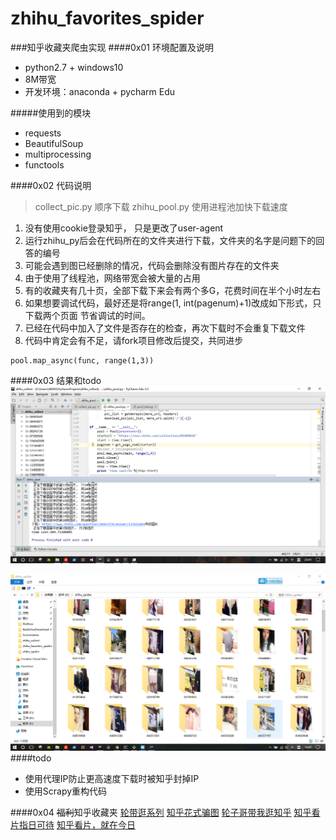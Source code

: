 # zhihu_favorites_spider
###知乎收藏夹爬虫实现
####0x01 环境配置及说明
- python2.7 + windows10
- 8M带宽
- 开发环境：anaconda + pycharm Edu

#####使用到的模块
- requests
- BeautifulSoup
- multiprocessing
- functools

####0x02 代码说明
> collect_pic.py 顺序下载
> zhihu_pool.py 使用进程池加快下载速度

1. 没有使用cookie登录知乎， 只是更改了user-agent
2. 运行zhihu_py后会在代码所在的文件夹进行下载，文件夹的名字是问题下的回答的编号
3. 可能会遇到图已经删除的情况，代码会删除没有图片存在的文件夹
4. 由于使用了线程池，网络带宽会被大量的占用
5. 有的收藏夹有几十页，全部下载下来会有两个多G，花费时间在半个小时左右
6. 如果想要调试代码，最好还是将range(1, int(pagenum)+1)改成如下形式，只下载两个页面
节省调试的时间。
7. 已经在代码中加入了文件是否存在的检查，再次下载时不会重复下载文件
8. 代码中肯定会有不足，请fork项目修改后提交，共同进步
```
pool.map_async(func, range(1,3))
```


####0x03 结果和todo
![代码运行](img/screenshot.png)


![下载的图片](img/pic.png)
####todo
- 使用代理IP防止更高速度下载时被知乎封掉IP
- 使用Scrapy重构代码



####0x04 ~~福利~~知乎收藏夹
[轮带逛系列](https://www.zhihu.com/collection/108788130)
[知乎花式骗图](https://www.zhihu.com/collection/69105016)
[轮子哥带我逛知乎](https://www.zhihu.com/collection/78172986)
[知乎看片指日可待](https://www.zhihu.com/collection/112174987)
[知乎看片，就在今日](https://www.zhihu.com/collection/46627456)





